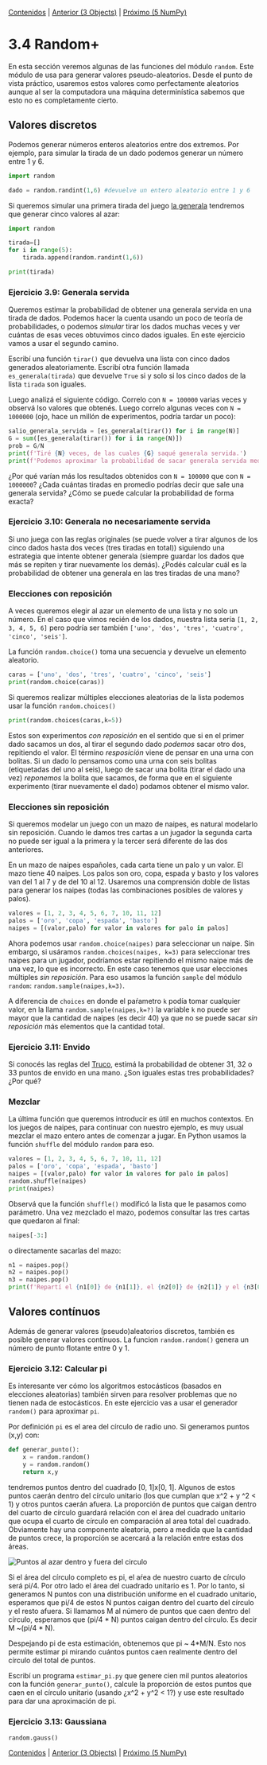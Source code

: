 [Contenidos](../Contenidos.md) \| [Anterior (3 Objects)](03_Objects.md) \| [Próximo (5 NumPy)](05_NumPy_Arrays.md)

# 3.4 Random+

En esta sección veremos algunas de las funciones del módulo `random`. Este módulo de usa para generar valores pseudo-aleatorios. Desde el punto de vista práctico, usaremos estos valores como perfectamente aleatorios aunque al ser la computadora una máquina determinística sabemos que esto no es completamente cierto.


## Valores discretos

Podemos generar números enteros aleatorios entre dos extremos. Por ejemplo, para simular la tirada de un dado podemos generar un número entre 1 y 6.

```python
import random

dado = random.randint(1,6) #devuelve un entero aleatorio entre 1 y 6
```

Si queremos simular una primera tirada del juego [la generala](https://es.wikipedia.org/wiki/Generala) tendremos que generar cinco valores al azar:

```python
import random

tirada=[]
for i in range(5):
    tirada.append(random.randint(1,6)) 

print(tirada)
```

### Ejercicio 3.9: Generala servida
Queremos estimar la probabilidad de obtener una generala servida en una tirada de dados. Podemos hacer la cuenta usando un poco de teoría de probabilidades, o podemos *simular* tirar los dados muchas veces y ver cuántas de esas veces obtuvimos cinco dados iguales. En este ejercicio vamos a usar el segundo camino.

Escribí una función `tirar()` que devuelva una lista con cinco dados generados aleatoriamente. Escribí otra función llamada `es_generala(tirada)` que devuelve `True` si y solo si los cinco dados de la lista `tirada` son iguales.

Luego analizá el siguiente código. Correlo con `N = 100000` varias veces y observá lso valores que obtenés. Luego correlo algunas veces con `N = 1000000` (ojo, hace un millón de experimentos, podría tardar un poco):

```python
salio_generala_servida = [es_generala(tirar()) for i in range(N)]
G = sum([es_generala(tirar()) for i in range(N)])
prob = G/N
print(f'Tiré {N} veces, de las cuales {G} saqué generala servida.')
print(f'Podemos aproximar la probabilidad de sacar generala servida mediante {prob:.6f}.')

```

¿Por qué varían más los resultados obtenidos con `N = 100000` que con `N = 1000000`? ¿Cada cuántas tiradas en promedio podrías decir que sale una generala servida? ¿Cómo se puede calcular la probabilidad de forma exacta?

### Ejercicio 3.10: Generala no necesariamente servida
Si uno juega con las reglas originales (se puede volver a tirar algunos de los cinco dados hasta dos veces (tres tiradas en total)) siguiendo una estrategia que intente obtener generala (siempre guardar los dados que más se repiten y tirar nuevamente los demás). ¿Podés calcular cuál es la probabilidad de obtener una generala en las tres tiradas de una mano?

### Elecciones con reposición

A veces queremos elegir al azar un elemento de una lista y no solo un número. En el caso que vimos recién de los dados, nuestra lista sería `[1, 2, 3, 4, 5, 6]` pero podría ser también `['uno', 'dos', 'tres', 'cuatro', 'cinco', 'seis']`.

La función `random.choice()` toma una secuencia y devuelve un elemento aleatorio.

```python
caras = ['uno', 'dos', 'tres', 'cuatro', 'cinco', 'seis']
print(random.choice(caras))
```

Si queremos realizar múltiples elecciones aleatorias de la lista podemos usar la función `random.choices()`

```python
print(random.choices(caras,k=5))
```

Estos son experimentos *con reposición* en el sentido que si en el primer dado sacamos un dos, al tirar el segundo dado *podemos* sacar otro dos, repitiendo el valor. El término *resposición* viene de pensar en una urna con bolitas. Si un dado lo pensamos como una urna con seis bolitas (etiquetadas del uno al seis), luego de sacar una bolita (tirar el dado una vez) *reponemos* la bolita que sacamos, de forma que en el siguiente experimento (tirar nuevamente el dado) podamos obtener el mismo valor.


### Elecciones sin reposición

Si queremos modelar un juego con un mazo de naipes, es natural modelarlo sin reposición. Cuando le damos tres cartas a un jugador la segunda carta no puede ser igual a la primera y la tercer será diferente de las dos anteriores.

En un mazo de naipes españoles, cada carta tiene un palo y un valor. El mazo tiene 40 naipes. Los palos son oro, copa, espada y basto y los valores van del 1 al 7 y de del 10 al 12. Usaremos una comprensión doble de listas para generar los naipes (todas las combinaciones posibles de valores y palos).

```python
valores = [1, 2, 3, 4, 5, 6, 7, 10, 11, 12]
palos = ['oro', 'copa', 'espada', 'basto']
naipes = [(valor,palo) for valor in valores for palo in palos]
```

Ahora podemos usar `random.choice(naipes)` para seleccionar un naipe. Sin embargo, si usáramos `random.choices(naipes, k=3)` para seleccionar tres naipes para un jugador, podríamos estar repitiendo el mismo naipe más de una vez, lo que es incorrecto. En este caso tenemos que usar elecciones múltiples *sin reposición*. Para eso usamos la función `sample` del módulo `random`: `random.sample(naipes,k=3)`.

A diferencia de `choices` en donde el paŕametro `k` podía tomar cualquier valor, en la llama `random.sample(naipes,k=?)` la variable `k` no puede ser mayor que la cantidad de naipes (es decir 40) ya que no se puede sacar *sin reposición* más elementos que la cantidad total.

### Ejercicio 3.11: Envido
Si conocés las reglas del [Truco](https://es.wikipedia.org/wiki/Truco_argentino), estimá la probabilidad de obtener 31, 32 o 33 puntos de envido en una mano. ¿Son iguales estas tres probabilidades? ¿Por qué?


### Mezclar 
La última función que queremos introducir es útil en muchos contextos. En los juegos de naipes, para continuar con nuestro ejemplo, es muy usual mezclar el mazo entero antes de comenzar a jugar. En Python usamos la función `shuffle` del módulo `random` para eso.

```python
valores = [1, 2, 3, 4, 5, 6, 7, 10, 11, 12]
palos = ['oro', 'copa', 'espada', 'basto']
naipes = [(valor,palo) for valor in valores for palo in palos]
random.shuffle(naipes)
print(naipes)
```

Observá que la función `shuffle()` modificó la lista que le pasamos como parámetro. Una vez mezclado el mazo, podemos consultar las tres cartas que quedaron al final:

```python
naipes[-3:]
```

o directamente sacarlas del mazo:
```python
n1 = naipes.pop()
n2 = naipes.pop()
n3 = naipes.pop()
print(f'Repartí el {n1[0]} de {n1[1]}, el {n2[0]} de {n2[1]} y el {n3[0]} de {n3[1]}. Quedan {len(naipes)} naipes en el mazo.')
```

## Valores contínuos

Además de generar valores (pseudo)aleatorios discretos, también es posible generar valores contínuos. La funcion `random.random()` genera un número de punto flotante entre 0 y 1.

### Ejercicio 3.12: Calcular pi
Es interesante ver cómo los algoritmos estocásticos (basados en elecciones aleatorias) también sirven para resolver problemas que no tienen nada de estocásticos. En este ejercicio vas a usar el generador `random()` para aproximar `pi`.

Por definición `pi` es el area del círculo de radio uno. Si generamos puntos (x,y) con:

```python
def generar_punto():
    x = random.random()
    y = random.random()
    return x,y
```

tendremos puntos dentro del cuadrado [0, 1]x[0, 1]. Algunos de estos puntos caerán dentro del círculo unitario (los que cumplan que x^2 + y ^2 < 1) y otros puntos caerán afuera. La proporción de puntos que caigan dentro del cuarto de círculo guardará relación con el área del cuadrado unitario que ocupa el cuarto de círculo en comparación al area total del cuadrado. Obviamente hay una componente aleatoria, pero a medida que la cantidad de puntos crece, la proporción se acercará a la relación entre estas dos áreas.

![Puntos al azar dentro y fuera del circulo](cuadrante_circ.png)

Si el área del círculo completo es pi, el aŕea de nuestro cuarto de círculo será pi/4. Por otro lado el área del cuadrado unitario es 1. Por lo tanto, si generamos N puntos con una distribución uniforme en el cuadrado unitario, esperamos que pi/4 de estos N puntos caigan dentro del cuarto del círculo y el resto afuera. Si llamamos M al número de puntos que caen dentro del círculo, esperamos que (pi/4 * N) puntos caigan dentro del círculo. Es decir M ~(pi/4 * N).

Despejando pi de esta estimación, obtenemos que pi ~ 4*M/N. Esto nos permite estimar pi mirando cuántos puntos caen realmente dentro del círculo del total de puntos. 

Escribí un programa `estimar_pi.py` que genere cien mil puntos aleatorios con la función `generar_punto()`, calcule la proporción de estos puntos que caen en el círculo unitario (usando ¿x^2 + y^2 < 1?) y use este resultado para dar una aproximación de pi.


### Ejercicio 3.13: Gaussiana
`random.gauss()`

[Contenidos](../Contenidos.md) \| [Anterior (3 Objects)](03_Objects.md) \| [Próximo (5 NumPy)](05_NumPy_Arrays.md)

